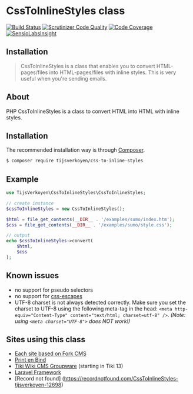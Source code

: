 # CssToInlineStyles class

[![Build Status](https://travis-ci.org/tijsverkoyen/CssToInlineStyles.svg?branch=master)](https://travis-ci.org/tijsverkoyen/CssToInlineStyles) [![Scrutinizer Code Quality](https://scrutinizer-ci.com/g/tijsverkoyen/CssToInlineStyles/badges/quality-score.png?b=master)](https://scrutinizer-ci.com/g/tijsverkoyen/CssToInlineStyles/?branch=master) [![Code Coverage](https://scrutinizer-ci.com/g/tijsverkoyen/CssToInlineStyles/badges/coverage.png?b=master)](https://scrutinizer-ci.com/g/tijsverkoyen/CssToInlineStyles/?branch=master) [![SensioLabsInsight](https://insight.sensiolabs.com/projects/5c0ce94f-de6d-403e-9e0a-431268deb75c/mini.png)](https://insight.sensiolabs.com/projects/5c0ce94f-de6d-403e-9e0a-431268deb75c)

## Installation

> CssToInlineStyles is a class that enables you to convert HTML-pages/files into
> HTML-pages/files with inline styles. This is very useful when you're sending
> emails.

## About

PHP CssToInlineStyles is a class to convert HTML into HTML with inline styles.

## Installation

The recommended installation way is through [Composer](https://getcomposer.org).

```bash
$ composer require tijsverkoyen/css-to-inline-styles
```

## Example

```php
use TijsVerkoyen\CssToInlineStyles\CssToInlineStyles;

// create instance
$cssToInlineStyles = new CssToInlineStyles();

$html = file_get_contents(__DIR__ . '/examples/sumo/index.htm');
$css = file_get_contents(__DIR__ . '/examples/sumo/style.css');

// output
echo $cssToInlineStyles->convert(
    $html,
    $css
);
```

## Known issues

* no support for pseudo selectors
* no support for [css-escapes](https://mathiasbynens.be/notes/css-escapes)
* UTF-8 charset is not always detected correctly. Make sure you set the charset to UTF-8 using the following meta-tag in the head: `<meta http-equiv="Content-Type" content="text/html; charset=utf-8" />`. _(Note: using `<meta charset="UTF-8">` does NOT work!)_

## Sites using this class

* [Each site based on Fork CMS](http://www.fork-cms.com)
* [Print en Bind](http://www.printenbind.nl)
* [Tiki Wiki CMS Groupware](http://sourceforge.net/p/tikiwiki/code/49505) (starting in Tiki 13)
* [Laravel Framework](https://github.com/laravel/framework/blob/v6.18.24/src/Illuminate/Mail/Markdown.php#L55)
* [Record not found] (https://recordnotfound.com/CssToInlineStyles-tijsverkoyen-12698)
